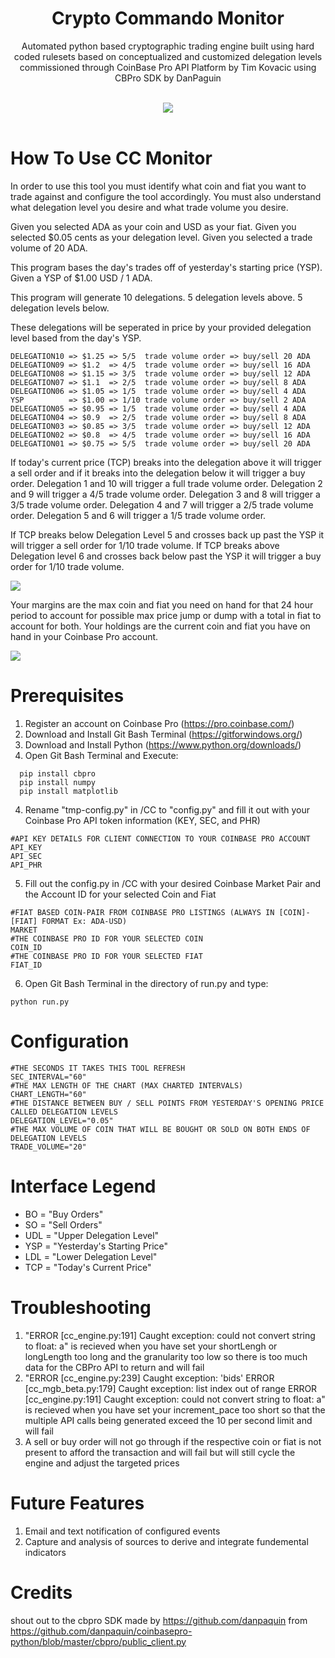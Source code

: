 <div align="center">
  <h1>Crypto Commando Monitor</h1>
  <p>Automated python based cryptographic trading engine built using hard coded rulesets based on conceptualized and customized delegation levels commissioned through CoinBase Pro API Platform by Tim Kovacic using CBPro SDK by DanPaguin</p><br>
  <img src="https://static.wixstatic.com/media/c11e26_98214627f32540f7939870093be0a03b~mv2.png/v1/fill/w_560,h_456,al_c,q_85,usm_0.66_1.00_0.01/vectorstock_19626918_edited.webp">
</div>
<br>

# How To Use CC Monitor
In order to use this tool you must identify what coin and fiat you want to trade against and configure the tool accordingly. You must also understand what delegation level you desire and what trade volume you desire.

Given you selected ADA as your coin and USD as your fiat.
Given you selected $0.05 cents as your delegation level.
Given you selected a trade volume of 20 ADA.

This program bases the day's trades off of yesterday's starting price (YSP).
Given a YSP of $1.00 USD / 1 ADA.

This program will generate 10 delegations. 
5 delegation levels above.
5 delegation levels below.

These delegations will be seperated in price by your provided delegation level based from the day's YSP.

```
DELEGATION10 => $1.25 => 5/5  trade volume order => buy/sell 20 ADA
DELEGATION09 => $1.2  => 4/5  trade volume order => buy/sell 16 ADA
DELEGATION08 => $1.15 => 3/5  trade volume order => buy/sell 12 ADA
DELEGATION07 => $1.1  => 2/5  trade volume order => buy/sell 8 ADA
DELEGATION06 => $1.05 => 1/5  trade volume order => buy/sell 4 ADA
YSP          => $1.00 => 1/10 trade volume order => buy/sell 2 ADA
DELEGATION05 => $0.95 => 1/5  trade volume order => buy/sell 4 ADA
DELEGATION04 => $0.9  => 2/5  trade volume order => buy/sell 8 ADA
DELEGATION03 => $0.85 => 3/5  trade volume order => buy/sell 12 ADA
DELEGATION02 => $0.8  => 4/5  trade volume order => buy/sell 16 ADA
DELEGATION01 => $0.75 => 5/5  trade volume order => buy/sell 20 ADA
```

If today's current price (TCP) breaks into the delegation above it will trigger a sell order and if it breaks into the delegation below it will trigger a buy order. Delegation 1 and 10 will trigger a full trade volume order. Delegation 2 and 9 will trigger a 4/5 trade volume order. Delegation 3 and 8 will trigger a 3/5 trade volume order. Delegation 4 and 7 will trigger a 2/5 trade volume order. Delegation 5 and 6 will trigger a 1/5 trade volume order.

If TCP breaks below Delegation Level 5 and crosses back up past the YSP it will trigger a sell order for 1/10 trade volume.
If TCP breaks above Delegation level 6 and crosses back below past the YSP it will trigger a buy order for 1/10 trade volume.

<img src="https://github.com/tkovacic/Crypto-Commando-Monitor/blob/main/readme.PNG?raw=true">
</div>

Your margins are the max coin and fiat you need on hand for that 24 hour period to account for possible max price jump or dump with a total in fiat to account for both.
Your holdings are the current coin and fiat you have on hand in your Coinbase Pro account.

<img src="https://github.com/tkovacic/Crypto-Commando-Monitor/blob/main/readme.PNG?raw=true">
</div>

# Prerequisites
1) Register an account on Coinbase Pro (https://pro.coinbase.com/)
1) Download and Install Git Bash Terminal (https://gitforwindows.org/)
2) Download and Install Python (https://www.python.org/downloads/)
3) Open Git Bash Terminal and Execute:

```
  pip install cbpro
  pip install numpy
  pip install matplotlib
```

4) Rename "tmp-config.py" in /CC to "config.py" and fill it out with your Coinbase Pro API token information (KEY, SEC, and PHR)

```
#API KEY DETAILS FOR CLIENT CONNECTION TO YOUR COINBASE PRO ACCOUNT
API_KEY
API_SEC
API_PHR
```

5) Fill out the config.py in /CC with your desired Coinbase Market Pair and the Account ID for your selected Coin and Fiat

```
#FIAT BASED COIN-PAIR FROM COINBASE PRO LISTINGS (ALWAYS IN [COIN]-[FIAT] FORMAT Ex: ADA-USD)
MARKET
#THE COINBASE PRO ID FOR YOUR SELECTED COIN
COIN_ID
#THE COINBASE PRO ID FOR YOUR SELECTED FIAT
FIAT_ID
```

6) Open Git Bash Terminal in the directory of run.py and type:

```
python run.py
```

 # Configuration

```
#THE SECONDS IT TAKES THIS TOOL REFRESH
SEC_INTERVAL="60"
#THE MAX LENGTH OF THE CHART (MAX CHARTED INTERVALS)
CHART_LENGTH="60"
#THE DISTANCE BETWEEN BUY / SELL POINTS FROM YESTERDAY'S OPENING PRICE CALLED DELEGATION LEVELS
DELEGATION_LEVEL="0.05"
#THE MAX VOLUME OF COIN THAT WILL BE BOUGHT OR SOLD ON BOTH ENDS OF DELEGATION LEVELS
TRADE_VOLUME="20"
```

 # Interface Legend
 - BO = "Buy Orders"
 - SO = "Sell Orders"
 - UDL = "Upper Delegation Level"
 - YSP = "Yesterday's Starting Price"
 - LDL = "Lower Delegation Level"
 - TCP = "Today's Current Price"
 
 # Troubleshooting
 1) "ERROR [cc_engine.py:191] Caught exception: could not convert string to float: a" is recieved when you have set your shortLengh or longLength too long and the granularity too low so there is too much data for the CBPro API to return and will fail
 2) "ERROR [cc_engine.py:239] Caught exception: 'bids' ERROR [cc_mgb_beta.py:179] Caught exception: list index out of range ERROR [cc_engine.py:191] Caught exception: could not convert string to float: a" is recieved when you have set your increment_pace too short so that the multiple API calls being generated exceed the 10 per second limit and will fail
 3) A sell or buy order will not go through if the respective coin or fiat is not present to afford the transaction and will fail but will still cycle the engine and adjust the targeted prices
 
 # Future Features
 1) Email and text notification of configured events
 2) Capture and analysis of sources to derive and integrate fundemental indicators
 
 # Credits
 shout out to the cbpro SDK made by https://github.com/danpaquin from https://github.com/danpaquin/coinbasepro-python/blob/master/cbpro/public_client.py
